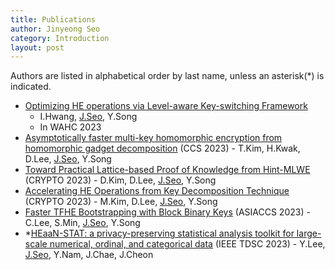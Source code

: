 ```yaml
---
title: Publications
author: Jinyeong Seo
category: Introduction
layout: post
---
```


Authors are listed in alphabetical order by last name, unless an asterisk(\*) is indicated.

- [Optimizing HE operations via Level-aware Key-switching Framework]
  - I.Hwang, <ins>J.Seo</ins>, Y.Song
  - In WAHC 2023 
- [Asymptotically faster multi-key homomorphic encryption from homomorphic gadget decomposition] (CCS 2023) - T.Kim, H.Kwak, D.Lee, <ins>J.Seo</ins>, Y.Song
- [Toward Practical Lattice-based Proof of Knowledge from Hint-MLWE] (CRYPTO 2023) - D.Kim, D.Lee, <ins>J.Seo</ins>, Y.Song
- [Accelerating HE Operations from Key Decomposition Technique] (CRYPTO 2023) - M.Kim, D.Lee, <ins>J.Seo</ins>, Y.Song
- [Faster TFHE Bootstrapping with Block Binary Keys] (ASIACCS 2023) - C.Lee, S.Min, <ins>J.Seo</ins>, Y.Song
- \*[HEaaN-STAT: a privacy-preserving statistical analysis toolkit for large-scale numerical, ordinal, and categorical data] (IEEE TDSC 2023) - Y.Lee, <ins>J.Seo</ins>, Y.Nam, J.Chae, J.Cheon

[Optimizing HE operations via Level-aware Key-switching Framework]: https://eprint.iacr.org/2023/1328
[Asymptotically faster multi-key homomorphic encryption from homomorphic gadget decomposition]: https://eprint.iacr.org/2022/347
[Toward Practical Lattice-based Proof of Knowledge from Hint-MLWE]: https://eprint.iacr.org/2023/623
[Accelerating HE Operations from Key Decomposition Technique]: https://eprint.iacr.org/2023/413
[Faster TFHE Bootstrapping with Block Binary Keys]: https://eprint.iacr.org/2023/958
[HEaaN-STAT: a privacy-preserving statistical analysis toolkit for large-scale numerical, ordinal, and categorical data]: https://ieeexplore.ieee.org/abstract/document/10123977

